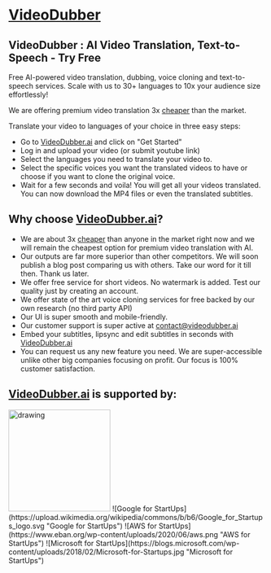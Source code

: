 # [VideoDubber](https://videodubber.ai)
## VideoDubber : AI Video Translation, Text-to-Speech - Try Free

Free AI-powered video translation, dubbing, voice cloning and text-to-speech services. Scale with us to 30+ languages to 10x your audience size effortlessly!

We are offering premium video translation 3x [cheaper](https://videodubber.ai/pricing/) than the market.

Translate your video to languages of your choice in three easy steps:

- Go to [VideoDubber.ai](https://videodubber.ai) and click on "Get Started"
- Log in and upload your video (or submit youtube link)
- Select the languages you need to translate your video to.
- Select the specific voices you want the translated videos to have or choose if you want to clone the original voice.
- Wait for a few seconds and voila! You will get all your videos translated. You can now download the MP4 files or even the translated subtitles.

## Why choose [VideoDubber.ai](https://videodubber.ai)?

- We are about 3x [cheaper](https://videodubber.ai/pricing/) than anyone in the market right now and we will remain the cheapest option for premium video translation with AI.
- Our outputs are far more superior than other competitors. We will soon publish a blog post comparing us with others. Take our word for it till then. Thank us later.
- We offer free service for short videos. No watermark is added. Test our quality just by creating an account.
- We offer state of the art voice cloning services for free backed by our own research (no third party API)
- Our UI is super smooth and mobile-friendly.
- Our customer support is super active at [contact@videodubber.ai](mailto:contact@videodubber.ai)
- Embed your subtitles, lipsync and edit subtitles in seconds with [VideoDubber.ai](https://videodubber.ai)
- You can request us any new feature you need. We are super-accessible unlike other big companies focusing on profit. Our focus is 100% customer satisfaction.

## [VideoDubber.ai](https://videodubber.ai) is supported by:
<img src="https://upload.wikimedia.org/wikipedia/commons/b/b6/Google_for_Startups_logo.svg" alt="drawing" width="200"/>
![Google for StartUps](https://upload.wikimedia.org/wikipedia/commons/b/b6/Google_for_Startups_logo.svg "Google for StartUps")
![AWS for StartUps](https://www.eban.org/wp-content/uploads/2020/06/aws.png "AWS for StartUps")
![Microsoft for StartUps](https://blogs.microsoft.com/wp-content/uploads/2018/02/Microsoft-for-Startups.jpg "Microsoft for StartUps")



